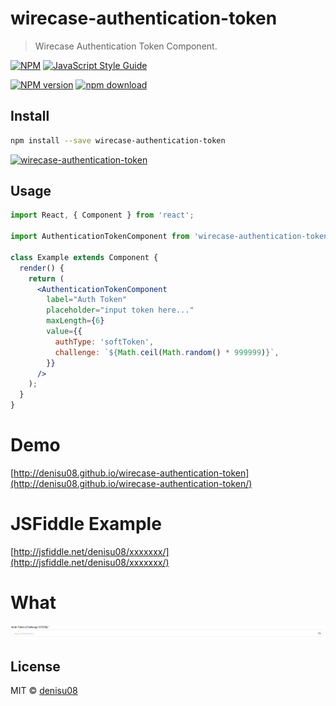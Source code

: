 # wirecase-authentication-token

> Wirecase Authentication Token Component.

[![NPM](https://img.shields.io/npm/v/wirecase-authentication-token.svg)](https://www.npmjs.com/package/wirecase-authentication-token) [![JavaScript Style Guide](https://img.shields.io/badge/code_style-standard-brightgreen.svg)](https://standardjs.com)

[![NPM version][npm-image]][npm-url]
[![npm download][download-image]][download-url]

[npm-image]: http://img.shields.io/npm/v/wirecase-authentication-token.svg?style=flat-square
[npm-url]: https://npmjs.org/package/wirecase-authentication-token
[download-image]: https://img.shields.io/npm/dm/wirecase-authentication-token.svg?style=flat-square
[download-url]: https://npmjs.org/package/wirecase-authentication-token

## Install

```bash
npm install --save wirecase-authentication-token
```

[![wirecase-authentication-token](https://nodei.co/npm/wirecase-authentication-token.png?downloads=true)](https://npmjs.org/package/wirecase-authentication-token)

## Usage

```jsx
import React, { Component } from 'react';

import AuthenticationTokenComponent from 'wirecase-authentication-token';

class Example extends Component {
  render() {
    return (
      <AuthenticationTokenComponent
        label="Auth Token"
        placeholder="input token here..."
        maxLength={6}
        value={{
          authType: 'softToken',
          challenge: `${Math.ceil(Math.random() * 999999)}`,
        }}
      />
    );
  }
}
```

# Demo

[http://denisu08.github.io/wirecase-authentication-token](http://denisu08.github.io/wirecase-authentication-token/)

# JSFiddle Example

[http://jsfiddle.net/denisu08/xxxxxxx/](http://jsfiddle.net/denisu08/xxxxxxx/)

# What

![alt pic](https://raw.githubusercontent.com/denisu08/wirecase-authentication-token/master/screenshot.png)

## License

MIT © [denisu08](https://github.com/denisu08)
